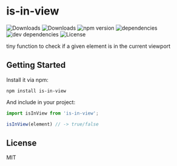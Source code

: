 # is-in-view

![Downloads](https://img.shields.io/npm/dm/is-in-view.svg)
![Downloads](https://img.shields.io/npm/dt/is-in-view.svg)
![npm version](https://img.shields.io/npm/v/is-in-view.svg)
![dependencies](https://img.shields.io/david/fbosch/is-in-view.svg)
![dev dependencies](https://img.shields.io/david/dev/fbosch/is-in-view.svg)
![License](https://img.shields.io/npm/l/is-in-view.svg)

tiny function to check if a given element is in the current viewport

## Getting Started

Install it via npm:

```shell
npm install is-in-view
```

And include in your project:

```javascript
import isInView from 'is-in-view';

isInView(element) // -> true/false
```

## License

MIT
